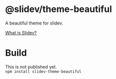 
# @slidev/theme-beautiful

A beautiful theme for slidev.  

[What is Slidev?](https://sli.dev/)


# Build
This is not published yet.  
`npm install slidev-theme-beautiful`



